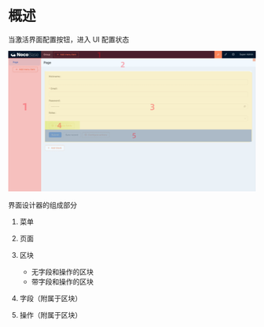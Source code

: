 # 概述

当激活界面配置按钮，进入 UI 配置状态

![](./static/X8u0b5QJFomar7xbFTKceqIPngb.jpg)

界面设计器的组成部分

1. 菜单
2. 页面
3. 区块

   - 无字段和操作的区块
   - 带字段和操作的区块

4. 字段（附属于区块）
5. 操作（附属于区块）
